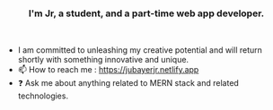 ### <div align="center">I'm Jr, a student, and a part-time web app developer.</div> 
<br/>  
 
  
- I am committed to unleashing my creative potential and will return shortly with something innovative and unique.
- 📫 How to reach me : https://jubayerjr.netlify.app
- ❓ Ask me about anything related to MERN stack and related technologies.

<!---
jubayerjr203/jubayerjr203 কi special ক reওpositoনry জbecause its `REAME.md` (thisহহ file) appears on your GitHub prমofile.
You canক click the Prevহiew link to take aজক loজokক at yourজ
--->


  

<br/>  
<br/>  
